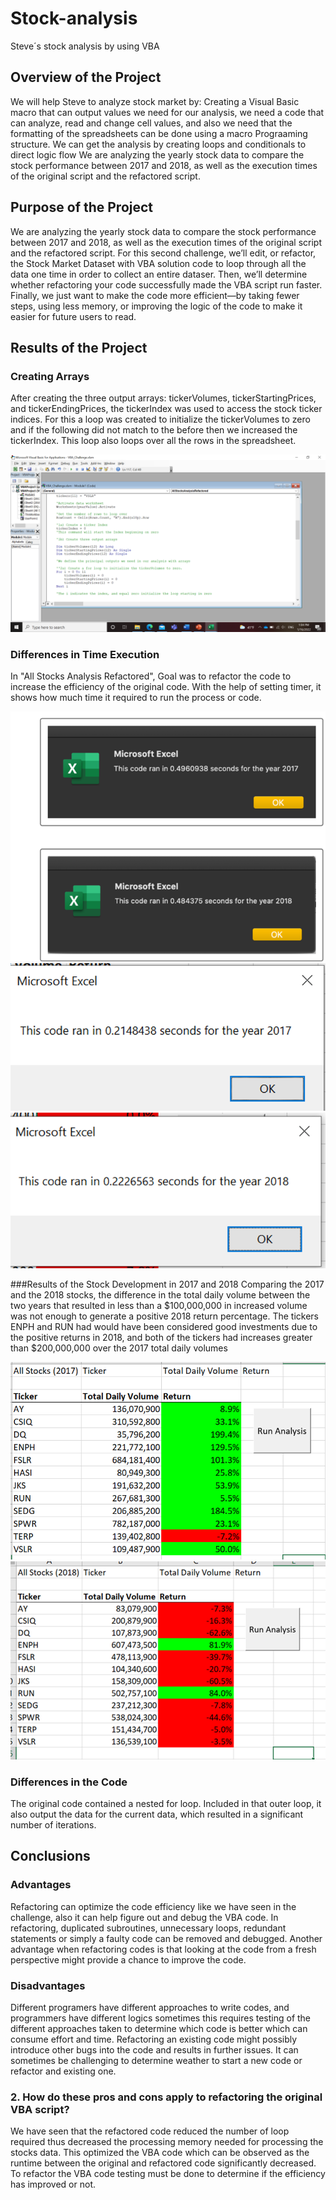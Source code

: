 # Stock-analysis
Steve´s stock analysis by using VBA

## Overview of the Project 
We will help Steve to analyze stock market by:
Creating a Visual Basic macro that can output values we need for our analysis, we need a code that can analyze, read and change cell values, and also we need that the formatting of the spreadsheets can be done using a macro Prograaming structure.
We can get the analysis by creating loops and conditionals to direct logic flow 
We are analyzing the yearly stock data to compare the stock performance between 2017 and 2018, as well as the execution times of the original script and the refactored script.

## Purpose of the Project 
We are analyzing the yearly stock data to compare the stock performance between 2017 and 2018, as well as the execution times of the original script and the refactored script.
For this second challenge, we’ll edit, or refactor, the Stock Market Dataset with VBA solution code to loop through all the data one time in order to collect an entire dataser. Then, we’ll determine whether refactoring your code successfully made the VBA script run faster. Finally, we just want to make the code more efficient—by taking fewer steps, using less memory, or improving the logic of the code to make it easier for future users to read.

## Results of the Project 
### Creating Arrays 
After creating the three output arrays: tickerVolumes, tickerStartingPrices, and tickerEndingPrices, the tickerIndex was used to access the stock ticker indices. For this a loop was created to initialize the tickerVolumes to zero and if the following did not match to the before then we increased the tickerIndex. This loop also loops over all the rows in the spreadsheet.

![Image](VBA_Challenge_Macro.png?raw=true)

### Differences in Time Execution
In "All Stocks Analysis Refactored", Goal was to refactor the code to increase the efficiency of the original code.
With the help of setting timer, it shows how much time it required to run the process or code.

![Image](VBA_Challenge_FirstResults.png?raw=true)
![Image](VBA_Challenge_Results2017Time.png?raw=true)
![Image](VBA_Challenge_Results2018Time.png?raw=true)

###Results of the Stock Development in 2017 and 2018
Comparing the 2017 and the 2018 stocks, the difference in the total daily volume between the two years that resulted in less than a $100,000,000 in increased volume was not enough to generate a positive 2018 return percentage. The tickers ENPH and RUN had would have been considered good investments due to the positive returns in 2018, and both of the tickers had increases greater than $200,000,000 over the 2017 total daily volumes

![Image](VBA_Challenge_Results2017.png?raw=true)
![Image](VBA_Chellenge_Results2018.png?raw=true)

### Differences in the Code
The original code contained a nested for loop. Included in that outer loop, it also output the data for the current data, which resulted in a significant number of iterations.

## Conclusions
### Advantages
Refactoring can optimize the code efficiency like we have seen in the challenge, also it can help figure out and debug the VBA code. In refactoring, duplicated subroutines, unnecessary loops, redundant statements or simply a faulty code can be removed and debugged. Another advantage when refactoring codes is that looking at the code from a fresh perspective might provide a chance to improve the code.
### Disadvantages
Different programers have different approaches to write codes, and programmers have different logics sometimes this requires testing of the different approaches taken to determine which code is better which can consume effort and time. Refactoring an existing code might possibly introduce other bugs into the code and results in further issues. It can sometimes be challenging to determine weather to start a new code or refactor and existing one.
### 2. How do these pros and cons apply to refactoring the original VBA script?
We have seen that the refactored code reduced the number of loop required thus decreased the processing memory needed for processing the stocks data. This optimized the VBA code which can be observed as the runtime between the original and refactored code significantly decreased. To refactor the VBA code testing must be done to determine if the efficiency has improved or not.
